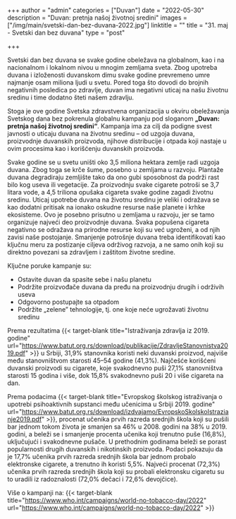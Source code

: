 +++
author = "admin"
categories = ["Duvan"]
date = "2022-05-30"
description = "Duvan: pretnja našoj životnoj sredini"
images = ["/img/main/svetski-dan-bez-duvana-2022.jpg"]
linktitle = ""
title = "31. maj - Svetski dan bez duvana"
type = "post"

+++

Svetski dan bez duvana se svake godine obeležava na globalnom, kao i na nacionalnom i lokalnom nivou u mnogim zemljama sveta.
Zbog upotreba duvana i izloženosti duvanskom dimu svake godine prevremeno umre najmanje osam miliona ljudi u svetu. Pored toga što dovodi do brojnih negativnih posledica po zdravlje, duvan ima negativni uticaj na našu životnu sredinu i time dodatno šteti našem zdravlju.

Stoga je ove godine Svetska zdravstvena organizacija u okviru obeležavanja Svetskog dana bez pokrenula globalnu kampanju pod sloganom **„Duvan: pretnja našoj životnoj sredini“**. Kampanja ima za cilj da podigne svest javnosti o uticaju duvana na životnu sredinu – od uzgoja duvana, proizvodnje duvanskih proizvoda, njihove distribucije i otpada koji nastaje u ovim procesima kao i korišćenju duvanskih proizvoda.

Svake godine se u svetu uništi oko 3,5 miliona hektara zemlje radi uzgoja duvana. Zbog toga se krče šume, posebno u zemljama u razvoju. Plantaže duvana degradiraju zemljište tako da ono gubi sposobnost da podrži rast bilo kog useva ili vegetacije. Za proizvodnju svake cigarete potroši se 3,7 litara vode, a 4,5 triliona opušaka cigareta svake godine zagadi životnu sredinu.
Uticaj upotrebe duvana na životnu sredinu je veliki i odražava se kao dodatni pritisak na ionako oskudne resurse naše planete i krhke ekosisteme. Ovo je posebno prisutno u zemljama u razvoju, jer se tamo organizuje najveći deo proizvodnje duvana. Svaka popušena cigareta negativno se odražava na prirodne resurse koji su već ugroženi, a od njih zavisi naše postojanje.
Smanjenje potrošnje duvana treba identifikovati kao ključnu meru za postizanje ciljeva održivog razvoja, a ne samo onih koji su direktno povezani sa zdravljem i zaštitom životne sredine.

Ključne poruke kampanje su:

- Ostavite duvan da spasite sebe i našu planetu
- Podržite proizvođače duvana da pređu na proizvodnju drugih i održivih useva
- Odgovorno postupajte sa otpadom
- Podržite „zelene” tehnologije, tj. one koje neće ugrožavati životnu sredinu

Prema rezultatima {{< target-blank title="Istraživanja zdravlja iz 2019. godine" url="https://www.batut.org.rs/download/publikacije/ZdravljeStanovnistva2019.pdf" >}} u Srbiji, 31,9% stanovnika koristi neki duvanski proizvod, najviše među stanovništvom starosti 45–54 godine (41,3%). Najčešće korišćeni duvanski proizvodi su cigarete, koje svakodnevno puši 27,1% stanovništva starosti 15 godina i više, dok 15,8% svakodnevno puši 20 i više cigareta na dan.

Prema podacima {{< target-blank title="Evropskog školskog istraživanja o upotrebi psihoaktivnih supstanci među učenicima u Srbiji 2019. godine" url="https://www.batut.org.rs/download/izdvajamo/EvropskoSkolskoIstrazianje2019.pdf" >}}, procenat učenika prvih razreda srednjih škola koji su pušili bar jednom tokom života je smanjen sa 46% u 2008. godini na 38% u 2019. godini, a beleži se i smanjenje procenta učenika koji trenutno puše (16,8%), uključujući i svakodnevne pušače. U prethodnim godinama beleži se porast popularnosti drugih duvanskih i nikotinskih proizvoda. Podaci pokazuju da je 17,7% učenika prvih razreda srednjih škola bar jednom probalo elektronske cigarete, a trenutno ih koristi 5,5%. Najveći procenat (72,3%) učenika prvih razreda srednjih škola koji su probali elektronsku cigaretu su to uradili iz radoznalosti (72,0% dečaci i 72,6% devojčice).

Više o kampanji na: {{< target-blank title="https://www.who.int/campaigns/world-no-tobacco-day/2022" url="https://www.who.int/campaigns/world-no-tobacco-day/2022" >}}
